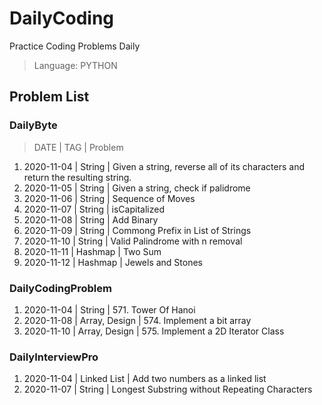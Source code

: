 # DailyCoding

Practice Coding Problems Daily

> Language: PYTHON

## Problem List

### DailyByte

> DATE | TAG | Problem

1. 2020-11-04 | String | Given a string, reverse all of its characters and return the resulting string.
2. 2020-11-05 | String | Given a string, check if palidrome
3. 2020-11-06 | String | Sequence of Moves
4. 2020-11-07 | String | isCapitalized
5. 2020-11-08 | String | Add Binary
6. 2020-11-09 | String | Commong Prefix in List of Strings
7. 2020-11-10 | String | Valid Palindrome with n removal
8. 2020-11-11 | Hashmap | Two Sum
9. 2020-11-12 | Hashmap | Jewels and Stones

### DailyCodingProblem

1. 2020-11-04 | String | 571. Tower Of Hanoi
2. 2020-11-08 | Array, Design | 574. Implement a bit array
3. 2020-11-10 | Array, Design | 575. Implement a 2D Iterator Class

### DailyInterviewPro

1. 2020-11-04 | Linked List | Add two numbers as a linked list
2. 2020-11-07 | String | Longest Substring without Repeating Characters
